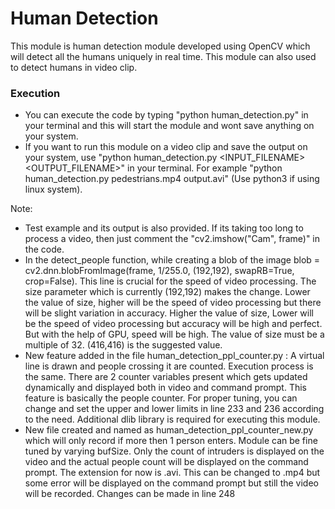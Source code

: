 # Human Detection

This module is human detection module developed using OpenCV which will detect all the humans uniquely in real time. This module can also used to detect humans in video clip.

### Execution

* You can execute the code by typing "python human_detection.py" in your terminal and this will start the module and wont save anything on your system.
* If you want to run this module on a video clip and save the output on your system, use "python human_detection.py <INPUT_FILENAME> <OUTPUT_FILENAME>" in your terminal. For example "python human_detection.py pedestrians.mp4 output.avi" (Use python3 if using linux system).

Note: 
* Test example and its output is also provided. If its taking too long to process a video, then just comment the "cv2.imshow("Cam", frame)" in the code.
* In the detect_people function, while creating a blob of the image
  blob = cv2.dnn.blobFromImage(frame, 1/255.0, (192,192), swapRB=True, crop=False). This line is crucial for the speed of video processing.
  The size parameter which is currently (192,192) makes the change.
  Lower the value of size, higher will be the speed of video processing but there will be slight variation in accuracy.
  Higher the value of size, Lower will be the speed of video processing but accuracy will be high and perfect. But with the help of GPU, speed will be high.
  The value of size must be a multiple of 32.
  (416,416) is the suggested value.
* New feature added in the file human_detection_ppl_counter.py : A virtual line is drawn and people crossing it are counted. Execution process is the same.
  There are 2 counter variables present which gets updated dynamically and displayed both in video and command prompt.
  This feature is basically the people counter.
  For proper tuning, you can change and set the upper and lower limits in line 233 and 236 according to the need.
  Additional dlib library is required for executing this module.
* New file created and named as human_detection_ppl_counter_new.py which will only record if more then 1 person enters. 
  Module can be fine tuned by varying bufSize.
  Only the count of intruders is displayed on the video and the actual people count will be displayed on the command prompt.
  The extension for now is .avi. This can be changed to .mp4 but some error will be displayed on the command prompt but still the video will be recorded. Changes can be made in line 248
  


